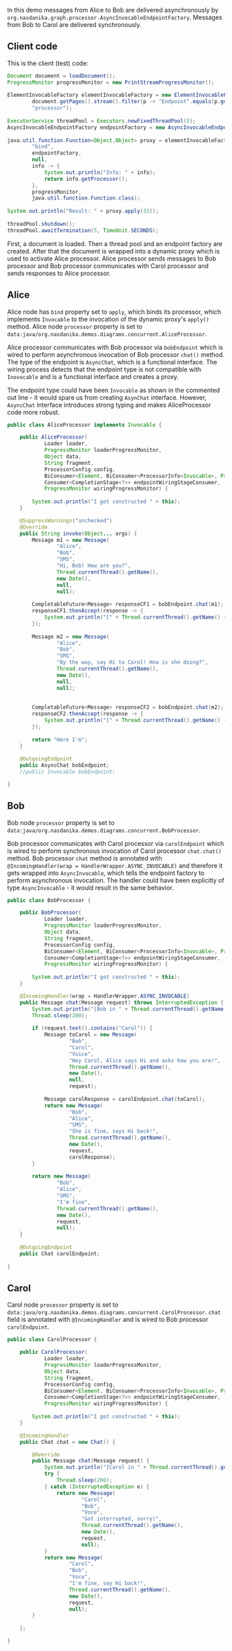 In this demo messages from Alice to Bob are delivered asynchronously by ``org.nasdanika.graph.processor.AsyncInvocableEndpointFactory``.
Messages from Bob to Carol are delivered synchronously.

## Client code

This is the client (test) code:

```java
Document document = loadDocument();
ProgressMonitor progressMonitor = new PrintStreamProgressMonitor();				
		
ElementInvocableFactory elementInvocableFactory = new ElementInvocableFactory(
		document.getPages().stream().filter(p -> "Endpoint".equals(p.getName())).findFirst().get(), 
		"processor");
		
ExecutorService threadPool = Executors.newFixedThreadPool(5);		
AsyncInvocableEndpointFactory endpointFactory = new AsyncInvocableEndpointFactory(threadPool);		
		
java.util.function.Function<Object,Object> proxy = elementInvocableFactory.createProxy(
		"bind",
		endpointFactory,
		null,
		info -> {
			System.out.println("Info: " + info);
			return info.getProcessor();
		},
		progressMonitor,
		java.util.function.Function.class);
		
System.out.println("Result: " + proxy.apply(33));
		
threadPool.shutdown();
threadPool.awaitTermination(5, TimeUnit.SECONDS);
```

First, a document is loaded.
Then a thread pool and an endpoint factory are created.
After that the document is wrapped into a dynamic proxy which is used to activate Alice processor.
Alice processor sends messages to Bob processor and Bob processor communicates with Carol processor and sends responses to Alice processor.

## Alice

Alice node has ``bind`` property set to ``apply``, which binds its processor, which implements ``Invocable`` to the invocation of the dynamic proxy's ``apply()`` method.
Alice node ``processor`` property is set to ``data:java/org.nasdanika.demos.diagrams.concurrent.AliceProcessor``.

Alice processor communicates with Bob processor via ``bobEndpoint`` which is wired to perform asynchronous invocation of Bob processor ``chat()`` method.
The type of the endpoint is ``AsyncChat``, which is a functional interface. 
The wiring process detects that the endpoint type is not compatible with ``Inovocable`` and is a functional interface and creates a proxy.

The endpoint type could have been ``Invocable`` as shown in the commented out line - it would spare us from creating ``AsynChat`` interface. 
However, ``AsyncChat`` interface introduces strong typing and makes AliceProcessor code more robust.

```java
public class AliceProcessor implements Invocable {

	public AliceProcessor(
			Loader loader,
			ProgressMonitor loaderProgressMonitor,
			Object data,
			String fragment,
			ProcessorConfig config,
			BiConsumer<Element, BiConsumer<ProcessorInfo<Invocable>, ProgressMonitor>> infoProvider,
			Consumer<CompletionStage<?>> endpointWiringStageConsumer,
			ProgressMonitor wiringProgressMonitor) {
		
		System.out.println("I got constructed " + this);
	}

	@SuppressWarnings("unchecked")
	@Override
	public String invoke(Object... args) {
		Message m1 = new Message(
				"Alice", 
				"Bob", 
				"SMS", 
				"Hi, Bob! How are you?", 
				Thread.currentThread().getName(), 
				new Date(), 
				null, 
				null);
		
		CompletableFuture<Message> responseCF1 = bobEndpoint.chat(m1);		
		responseCF1.thenAccept(response -> {
			System.out.println("[" + Thread.currentThread().getName() + "] Response: " + response);			
		});
		
		Message m2 = new Message(
				"Alice", 
				"Bob", 
				"SMS", 
				"By the way, say Hi to Carol! How is she doing?", 
				Thread.currentThread().getName(), 
				new Date(), 
				null, 
				null);
		
		
		CompletableFuture<Message> responseCF2 = bobEndpoint.chat(m2);		
		responseCF2.thenAccept(response -> {
			System.out.println("[" + Thread.currentThread().getName() + "] Response: " + response);			
		});
		
		return "Here I'm";
	}
	
	@OutgoingEndpoint
	public AsyncChat bobEndpoint;
	//public Invocable bobEndpoint;

}
```

## Bob

Bob node ``processor`` property is set to ``data:java/org.nasdanika.demos.diagrams.concurrent.BobProcessor``.

Bob processor communicates with Carol processor via ``carolEndpoint`` which is wired to perform synchronous invocation of Carol processor ``chat.chat()`` method.
Bob processor ``chat`` method is annotated with ``@IncomingHandler(wrap = HandlerWrapper.ASYNC_INVOCABLE)`` and therefore it gets wrapped into ``AsyncInvocable``, 
which tells the endpoint factory to perform asynchronous invocation.
The handler could have been explicitly of type ``AsyncInvocable`` - it would result in the same behavior.

```java
public class BobProcessor {

	public BobProcessor(
			Loader loader,
			ProgressMonitor loaderProgressMonitor,
			Object data,
			String fragment,
			ProcessorConfig config,
			BiConsumer<Element, BiConsumer<ProcessorInfo<Invocable>, ProgressMonitor>> infoProvider,
			Consumer<CompletionStage<?>> endpointWiringStageConsumer,
			ProgressMonitor wiringProgressMonitor) {
		
		System.out.println("I got constructed " + this);
	}

	@IncomingHandler(wrap = HandlerWrapper.ASYNC_INVOCABLE)
	public Message chat(Message request) throws InterruptedException {
		System.out.println("[Bob in " + Thread.currentThread().getName() + "] Got this from Alice: " + request);
		Thread.sleep(200);
		
		if (request.text().contains("Carol")) {
			Message toCarol = new Message(
					"Bob", 
					"Carol", 
					"Voice", 
					"Hey Carol, Alice says Hi and asks how you are!", 
					Thread.currentThread().getName(), 
					new Date(), 
					null, 
					request);
			
			Message carolResponse = carolEndpoint.chat(toCarol);		
			return new Message(
					"Bob", 
					"Alice", 
					"SMS", 
					"She is fine, says Hi back!", 
					Thread.currentThread().getName(), 
					new Date(), 
					request, 
					carolResponse);					
		}
		
		return new Message(
				"Bob", 
				"Alice", 
				"SMS", 
				"I'm fine", 
				Thread.currentThread().getName(), 
				new Date(), 
				request, 
				null);		
	}
	
	@OutgoingEndpoint
	public Chat carolEndpoint;
	
}
```

## Carol

Carol node ``processor`` property is set to ``data:java/org.nasdanika.demos.diagrams.concurrent.CarolProcessor``.
``chat`` field is annotated with ``@IncomingHandler`` and is wired to Bob processor ``carolEndpoint``.

```java
public class CarolProcessor {

	public CarolProcessor(
			Loader loader,
			ProgressMonitor loaderProgressMonitor,
			Object data,
			String fragment,
			ProcessorConfig config,
			BiConsumer<Element, BiConsumer<ProcessorInfo<Invocable>, ProgressMonitor>> infoProvider,
			Consumer<CompletionStage<?>> endpointWiringStageConsumer,
			ProgressMonitor wiringProgressMonitor) {
		
		System.out.println("I got constructed " + this);
	}

	@IncomingHandler	
	public Chat chat = new Chat() {

		@Override
		public Message chat(Message request) {
			System.out.println("[Carol in " + Thread.currentThread().getName() + "] Got this from Bob: " + request);
			try {
				Thread.sleep(200);
			} catch (InterruptedException e) {
				return new Message(
						"Carol", 
						"Bob", 
						"Voce", 
						"Got interrupted, sorry!", 
						Thread.currentThread().getName(), 
						new Date(), 
						request, 
						null);		
			}
			return new Message(
					"Carol", 
					"Bob", 
					"Voce", 
					"I'm fine, say Hi back!", 
					Thread.currentThread().getName(), 
					new Date(), 
					request, 
					null);		
		}
		
	};

}
```
